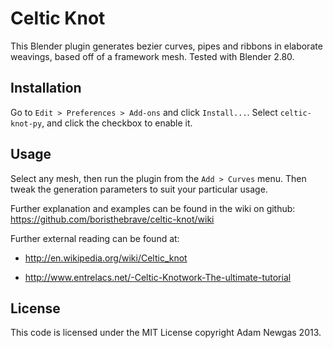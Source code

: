 Celtic Knot
=====================

This Blender plugin generates bezier curves, pipes and ribbons in elaborate weavings,
based off of a framework mesh. Tested with Blender 2.80.

Installation
------------
Go to `Edit > Preferences > Add-ons` and click `Install...`. Select `celtic-knot-py`, and click the checkbox to enable it.

[1]: http://wiki.blender.org/index.php/Doc:2.6/Manual/Extensions/Python/Add-Ons

Usage
-----

Select any mesh, then run the plugin from the `Add > Curves` menu. Then tweak the generation parameters to suit your particular usage.

Further explanation and examples can be found in the wiki on github: <https://github.com/boristhebrave/celtic-knot/wiki>

Further external reading can be found at:

* <http://en.wikipedia.org/wiki/Celtic_knot>

* <http://www.entrelacs.net/-Celtic-Knotwork-The-ultimate-tutorial>


License
-------
This code is licensed under the MIT License copyright Adam Newgas 2013.

